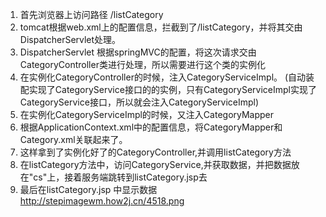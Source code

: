  1. 首先浏览器上访问路径 /listCategory
 2. tomcat根据web.xml上的配置信息，拦截到了/listCategory，并将其交由DispatcherServlet处理。
 3. DispatcherServlet 根据springMVC的配置，将这次请求交由CategoryController类进行处理，所以需要进行这个类的实例化
 4. 在实例化CategoryController的时候，注入CategoryServiceImpl。 (自动装配实现了CategoryService接口的的实例，只有CategoryServiceImpl实现了CategoryService接口，所以就会注入CategoryServiceImpl)
 5. 在实例化CategoryServiceImpl的时候，又注入CategoryMapper
 6. 根据ApplicationContext.xml中的配置信息，将CategoryMapper和Category.xml关联起来了。
 7. 这样拿到了实例化好了的CategoryController,并调用listCategory方法
 8. 在listCategory方法中，访问CategoryService,并获取数据，并把数据放在"cs"上，接着服务端跳转到listCategory.jsp去
 9. 最后在listCategory.jsp 中显示数据
 http://stepimagewm.how2j.cn/4518.png
 
 
 